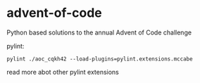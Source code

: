 # advent-of-code
Python based solutions to the annual Advent of Code challenge

pylint:
```
pylint ./aoc_cqkh42 --load-plugins=pylint.extensions.mccabe

```
read more abot other pylint extensions
